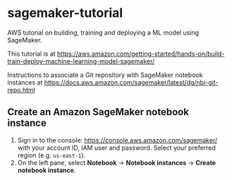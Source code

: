 # sagemaker-tutorial

AWS tutorial on building, training and deploying a ML model using SageMaker.

This tutorial is at https://aws.amazon.com/getting-started/hands-on/build-train-deploy-machine-learning-model-sagemaker/

Instructions to associate a Git repository with SageMaker notebook instances at https://docs.aws.amazon.com/sagemaker/latest/dg/nbi-git-repo.html

## Create an Amazon SageMaker notebook instance

1. Sign in to the console: https://console.aws.amazon.com/sagemaker/ with your account ID, IAM user and password. Select your preferred region (e.g. `us-east-1`).
2. On the left pane, select **Notebook** -> **Notebook instances** -> **Create notebook instance**.
